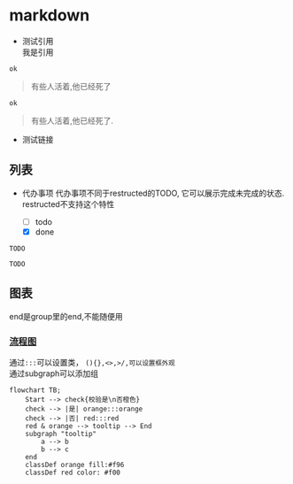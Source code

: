 # markdown

* 测试引用  
我是引用  

```
ok
```

> 有些人活着,他已经死了

```
ok
```

>有些人活着,他已经死了.


* 测试链接

## 列表
* 代办事项
代办事项不同于restructed的TODO, 它可以展示完成未完成的状态. restructed不支持这个特性

    * [ ] todo
    * [x] done

```{todo}
TODO
```

```{note}
TODO
```

## 图表
end是group里的end,不能随便用

### [流程图](https://mermaid.js.org/syntax/flowchart.html)
通过`:::`可以设置类， `(){},<>,>/,可以设置框外观`  
通过subgraph可以添加组
```{mermaid}
flowchart TB;
    Start --> check{校验是\n否橙色}
    check --> |是| orange:::orange
    check --> |否| red:::red
    red & orange --> tooltip --> End
    subgraph "tooltip"
        a --> b
        b --> c
    end
    classDef orange fill:#f96
    classDef red color: #f00
```

